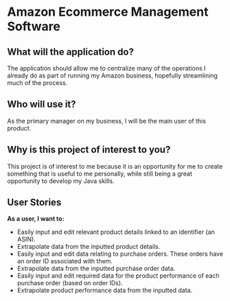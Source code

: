 # Amazon Ecommerce Management Software

## What will the application do?
The application should allow me to centralize many of the operations I already do as part of running my Amazon business, hopefully streamlining much of the process.
## Who will use it?
As the primary manager on my business, I will be the main user of this product. 
## Why is this project of interest to you?
This project is of interest to me because it is an opportunity for me to create something that is useful to me personally, while still being a great opportunity to develop my Java skills.
## User Stories
**As a user, I want to:**
- Easily input and edit relevant product details linked to an identifier (an ASIN).
- Extrapolate data from the inputted product details.
- Easily input and edit data relating to purchase orders. These orders have an order ID associated with them.
- Extrapolate data from the inputted purchase order data.
- Easily input and edit required data for the product performance of each purchase order (based on order IDs).
- Extrapolate product performance data from the inputted data.